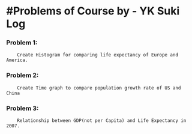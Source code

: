 # #Problems of Course by - YK Suki Log 

### Problem 1:
        Create Histogram for comparing life expectancy of Europe and America.

### Problem 2:
        Create Time graph to compare population growth rate of US and China

### Problem 3:
        Relationship between GDP(not per Capita) and Life Expectancy in 2007.
